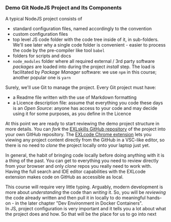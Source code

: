 ### Demo Git NodeJS Project and Its Components 

A typical NodeJS project consists of

- standard configuration files, named accordingly to the convention
- custom configuration files 
- top level JS code folder with the code tree inside of it, in sub-folders. We'll see later why a single code folder is convenient - easier to process the code by the pre-compiler like tool `babel`
- folders for scripts and docs
- `node_modules` folder where all required external / 3rd party software *packages* are loaded into during the project *install* step. The load is facilitated by *Package Manager* software: we use `npm` in this course; another popular one is `yarn`

Surely, we'll use Git to manage the project. Every Git project must have:

- a Readme file written with the use of Markdown formatting
- a Licence description file: assume that everything you code these days is an *Open Source*: anyone has access to your code and may decide using it for some purposes, as you define in the Licence

At this point we are ready to start reviewing the demo project structure in more details. You can *fork* the [EXLskills GitHub repository](https://github.com/exlskills/demo-gql-mongo) of the project into your own GitHub repository. The [EXLcode Chrome extension](https://chrome.google.com/webstore/detail/exlcode-vs-code-based-onl/elcfpiphmolcddmecegalaikjiclhdjc?hl=en) lets you viewing any project content directly from the GitHub in a VSC-like editor, so there is no need to *clone* the project locally onto your laptop just yet. 

In general, the habit of bringing code locally before doing anything with it is a thing of the past. You can get to everything you need to review directly from your browser and only *clone* repos you really need to work with. Having the full search and IDE editor capabilities with the EXLcode extension makes code on GitHub as accessible as local.

This course will require very little typing. Arguably, modern development is more about *understanding* the code than *writing* it. So, you will be *reviewing* the code already written and then pull it in locally to do meaningful hands-on - in the later chapter "Dev Environment in Docker Containers".
<br>
In JS, project configuration is very important and it tells you a lot about what the project does and how. So that will be the place for us to go into next
